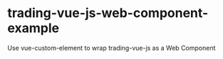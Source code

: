 # trading-vue-js-web-component-example
Use vue-custom-element to wrap trading-vue-js as a Web Component
